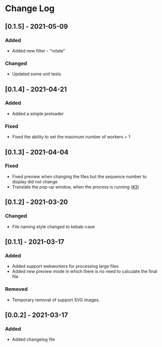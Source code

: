 # Change Log

## [0.1.5] - 2021-05-09

### Added
- Added new filter - "rotate"

### Changed
- Updated some unit tests

## [0.1.4] - 2021-04-21

### Added
- Added a simple preloader

### Fixed
- Fixed the ability to set the maximum number of workers = 1

## [0.1.3] - 2021-04-04

### Fixed
- Fixed preview when changing the files but the sequence number to display did not change 
- Translate the pop-up window, when the process is running ([#3](https://github.com/olegbarabanov/tinyibp/issues/3))

## [0.1.2] - 2021-03-20

### Changed
- File naming style changed to kebab-case

## [0.1.1] - 2021-03-17

### Added
- Added support webworkers for processing large files
- Added new preview mode in which there is no need to calculate the final file

### Removed
- Temporary removal of support SVG images.

## [0.0.2] - 2021-03-17
 
### Added
- Added changelog file
